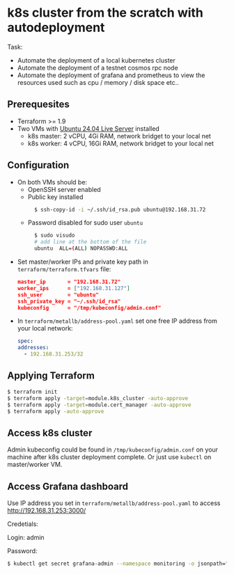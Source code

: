 # k8s cluster from the scratch with autodeployment

Task:

- Automate the deployment of a local kubernetes cluster
- Automate the deployment of a testnet cosmos rpc node
- Automate the deployment of grafana and prometheus to view the resources used such as cpu / memory / disk space etc..

## Prerequesites

- Terraform >= 1.9
- Two VMs with [Ubuntu 24.04 Live Server](https://releases.ubuntu.com/noble/ubuntu-24.04-live-server-amd64.iso) installed
  - k8s master: 2 vCPU, 4Gi RAM, network bridget to your local net
  - k8s worker: 4 vCPU, 16Gi RAM, network bridget to your local net

## Configuration

- On both VMs should be:
  - OpenSSH server enabled
  - Public key installed
    ```bash
      $ ssh-copy-id -i ~/.ssh/id_rsa.pub ubuntu@192.168.31.72
    ```
  - Password disabled for sudo user `ubuntu`
    ```bash
      $ sudo visudo
      # add line at the bottom of the file
      ubuntu  ALL=(ALL) NOPASSWD:ALL
    ```
- Set master/worker IPs and private key path in `terraform/terraform.tfvars` file:
  ```json
  master_ip       = "192.168.31.72"
  worker_ips      = ["192.168.31.127"]
  ssh_user        = "ubuntu"
  ssh_private_key = "~/.ssh/id_rsa"
  kubeconfig      = "/tmp/kubeconfig/admin.conf"
  ```
- In `terraform/metallb/address-pool.yaml` set one free IP address from your local network:
  ```yaml
  spec:
  addresses:
    - 192.168.31.253/32
  ```

## Applying Terraform

```bash
$ terraform init
$ terraform apply -target=module.k8s_cluster -auto-approve
$ terraform apply -target=module.cert_manager -auto-approve
$ terraform apply -auto-approve
```

## Access k8s cluster

Admin kubeconfig could be found in `/tmp/kubeconfig/admin.conf` on your machine after k8s cluster deployment complete.
Or just use `kubectl` on master/worker VM.

## Access Grafana dashboard

Use IP address you set in `terraform/metallb/address-pool.yaml` to access http://192.168.31.253:3000/

Credetials:

Login: admin

Password:

```bash
$ kubectl get secret grafana-admin --namespace monitoring -o jsonpath="{.data.GF_SECURITY_ADMIN_PASSWORD}" --kubeconfig /tmp/kubeconfig/admin.conf | base64 -d
```
